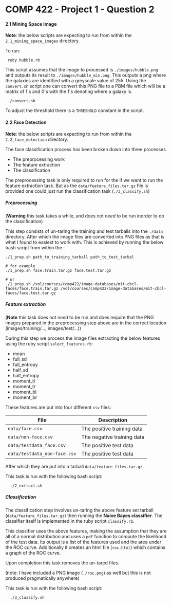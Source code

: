 # COMP 422 - Project 1 - Question 2

#### 2.1 Mining Space Image

**Note**: the below scripts are expecting to run from within the `2.1_mining_space_images` directory.


To run:
```
 ruby hubble.rb
```

This script assumes that the image to processed is `./images/hubble.png` and outputs its result to `./images/hubble_min.png`.  This outputs a png where the galaxies are identified with a greyscale value of 255.  Using the `convert.sh` script one can convert this PNG file to a PBM file which will be a matrix of 1's and 0's with the 1's denoting where a galaxy is.

```
 ./convert.sh
```

To adjust the threshold there is a `THRESHOLD` constant in the script.

#### 2.2 Face Detection

**Note**: the below scripts are expecting to run from within the `2.2_face_detection` directory.

The face classification process has been broken down into three processes.

* The preprocessing work
* The feature extraction
* The classification

The preprocessing task is only required to run for the if we want to run the feature extraction task.  But as the `data/feature_files.tar.gz` file is provided one could just run the classification task (`./3_classify.sh`)

##### Preprocessing

(**Warning** this task takes a while, and does not _need_ to be run inorder to do the classification)

This step consists of un-taring the training and test tarballs into the `./data` directory.  After which the image files are converted into PNG files as that is what I found to easiest to work with.  This is achieved by running the below bash script from within the :

```
./1_prep.sh path_to_training_tarball path_to_test_tarbal

# for example
./1_prep.sh face.train.tar.gz face.test.tar.gz

# or
./1_prep.sh /vol/courses/comp422/image-databases/mit-cbcl-faces/face.train.tar.gz /vol/courses/comp422/image-databases/mit-cbcl-faces/face.test.tar.gz

```

##### Feature extraction

(**Note** this task does not _need_ to be run and does require that the PNG images prepared in the preprocessing step above are in the correct location (images/training/..., images/test/...))

During this step we process the image files extracting the below features using the ruby script `select_features.rb`:

* mean
* full_sd
* full_entropy
* half_sd
* half_entropy
* moment_tl
* moment_tr
* moment_bl
* moment_br

These features are put into four different `csv` files:

 | File                         | Description                |
 | ---------------------------- | -------------------------- |
 | `data/face.csv`              | The positive training data |
 | `data/non-face.csv`          | The negative training data |
 | `data/testdata_face.csv`     | The positive test data     |
 | `data/testdata_non-face.csv` | The positive test data     |

After which they are put into a tarball `data/feature_files.tar.gz`.

This task is run with the following bash script:
```
  ./2_extract.sh
```

##### Classification

The classification step involves un-taring the above feature set tarball (`data/feature_files.tar.gz`) then running the **Naive Bayes classifier**.  The classifier itself is implemented in the ruby script `classify.rb`.

This classifier uses the above features, making the assumption that they are all of a normal distribution and uses a `pdf` function to compute the likelihood of the test data.  Its output is a list of the features used and the area under the ROC curve.  Additionally it creates an html file (`roc.html`) which contains a graph of the ROC curve.

Upon completion this task removes the un-tared files.

(note: I have included a PNG image (`./roc.png`) as well but this is not produced pragmatically anywhere)


This task is run with the following bash script:
```
  ./3_classify.sh
```
